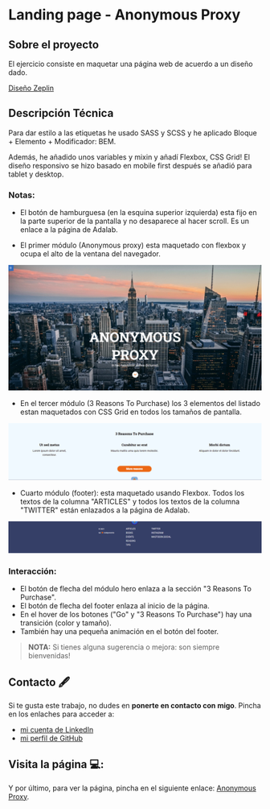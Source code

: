 # Landing page - Anonymous Proxy

## Sobre el proyecto

El ejercicio consiste en maquetar una página web de acuerdo a un diseño dado.

[Diseño Zeplin](https://app.zeplin.io/project/5c8ff9170ffc6f2525b2790c)

## Descripción Técnica

Para dar estilo a las etiquetas he usado SASS y SCSS y he aplicado Bloque + Elemento + Modificador: BEM.

Además, he añadido unos variables y mixin y añadí Flexbox, CSS Grid! El diseño responsivo se hizo basado en mobile first después se añadió para tablet y desktop.

### Notas:

- El botón de hamburguesa (en la esquina superior izquierda) esta fijo en la parte superior de la pantalla y no desaparece al hacer scroll. Es un enlace a la página de Adalab.

- El primer módulo (Anonymous proxy) esta maquetado con flexbox y ocupa el alto de la ventana del navegador.

![Primer módulo](/src/images/Primer_Modulo.png)

- En el tercer módulo (3 Reasons To Purchase) los 3 elementos del listado estan maquetados con CSS Grid en todos los tamaños de pantalla.

![Tercer módulo](/src/images/Tercer_Modulo.png)

- Cuarto módulo (footer): esta maquetado usando Flexbox. Todos los textos de la columna "ARTICLES" y
  todos los textos de la columna "TWITTER" están enlazados a la página de Adalab.

![Cuarto módulo](/src/images/Cuarto_Modulo.png)

### Interacción:

- El botón de flecha del módulo hero enlaza a la sección "3 Reasons To Purchase".
- El botón de flecha del footer enlaza al inicio de la página.
- En el hover de los botones ("Go" y "3 Reasons To Purchase") hay una transición (color y tamaño).
- También hay una pequeña animación en el botón del footer.

> **NOTA:** Si tienes alguna sugerencia o mejora: son siempre bienvenidas!

## Contacto 🖋

Si te gusta este trabajo, no dudes en **ponerte en contacto con migo**. Pincha en los enlaches para acceder a:

- [mi cuenta de LinkedIn](https://www.linkedin.com/in/camilla-bachna)
- [mi perfil de GitHub](https://github.com/camilla-bachna)

## Visita la página 💻:

Y por último, para ver la página, pincha en el siguiente enlace: [Anonymous Proxy](https://camilla-bachna.github.io/landing-page-anonymous-proxy/).
